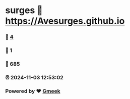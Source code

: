 # surges :link: https://Avesurges.github.io 
### :page_facing_up: [4](https://Avesurges.github.io/tag.html) 
### :speech_balloon: 1 
### :hibiscus: 685 
### :alarm_clock: 2024-11-03 12:53:02 
### Powered by :heart: [Gmeek](https://github.com/Meekdai/Gmeek)
